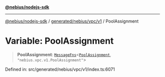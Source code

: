[**@nebius/nodejs-sdk**](../../../../../README.md)

***

[@nebius/nodejs-sdk](../../../../../README.md) / [generated/nebius/vpc/v1](../README.md) / PoolAssignment

# Variable: PoolAssignment

> **PoolAssignment**: [`MessageFns`](../../../../../runtime/protos/core/interfaces/MessageFns.md)\<[`PoolAssignment`](../interfaces/PoolAssignment.md), `"nebius.vpc.v1.PoolAssignment"`\>

Defined in: src/generated/nebius/vpc/v1/index.ts:6071
